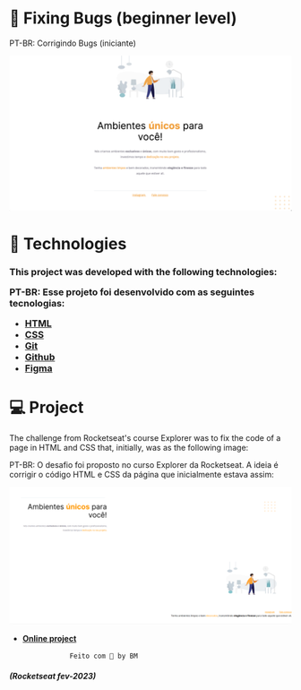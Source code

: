 # 📝 Fixing Bugs (beginner level) 
PT-BR: Corrigindo Bugs (iniciante)

![](../images/img-projeto.png)

# 🚀 Technologies

<h3> 

This project was developed with the following technologies:

PT-BR: Esse projeto foi desenvolvido com as seguintes tecnologias:

- [HTML](##HTML)
- [CSS](##CSS)
- [Git](https://github.com/)
- [Github](https://github.com)
- [Figma](https://www.figma.com/file/fAvYZz4dPV5MfhL77XkqkD/Explorer---Projeto-01?node-id=0%3A1&t=zcMEydLRzzfHUGlM-0)

# 💻 Project

The challenge from Rocketseat's course Explorer was to fix the code of a page in HTML and CSS that, initially, was as the following image:

PT-BR: O desafio foi proposto no curso Explorer da Rocketseat. A ideia é corrigir o código HTML e CSS da página que inicialmente estava assim:

![](../images/error-page.png)

- **[Online project](../index.html)** 

</h3>

                   Feito com 🤍 by BM 
                   
  ##### (Rocketseat fev-2023)


